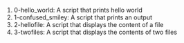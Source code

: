 1. 0-hello_world: A script that prints hello world
2. 1-confused_smiley: A script that prints an output
3. 2-hellofile: A script that displays the content of a file
4. 3-twofiles: A script that displays the contents of two files
